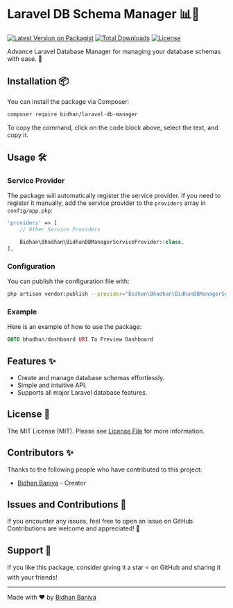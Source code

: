 
# Laravel DB Schema Manager 📊🔧

[![Latest Version on Packagist](https://img.shields.io/packagist/v/bidhan/laravel-db-manager.svg?style=flat-square)](https://packagist.org/packages/bidhan/laravel-db-manager)
[![Total Downloads](https://img.shields.io/packagist/dt/bidhan/laravel-db-manager.svg?style=flat-square)](https://packagist.org/packages/bidhan/laravel-db-manager)
[![License](https://img.shields.io/packagist/l/bidhan/laravel-db-manager.svg?style=flat-square)](https://packagist.org/packages/bidhan/laravel-db-manager)

Advance Laravel Database Manager for managing your database schemas with ease. 🚀

## Installation 📦

You can install the package via Composer:

```bash
composer require bidhan/laravel-db-manager
```

To copy the command, click on the code block above, select the text, and copy it.

## Usage 🛠️

### Service Provider

The package will automatically register the service provider. If you need to register it manually, add the service provider to the `providers` array in `config/app.php`:

```php
'providers' => [
    // Other Service Providers

    Bidhan\Bhadhan\BidhanDBManagerServiceProvider::class,
],
```

### Configuration

You can publish the configuration file with:

```bash
php artisan vendor:publish --provider="Bidhan\Bhadhan\BidhanDBManagerServiceProvider" --tag="config"
```

### Example

Here is an example of how to use the package:

```php
GOTO bhadhan/dashboard URI To Preview Dashboard
```

## Features ✨

- Create and manage database schemas effortlessly.
- Simple and intuitive API.
- Supports all major Laravel database features.

## License 📝

The MIT License (MIT). Please see [License File](LICENSE.md) for more information.

## Contributors ✨

Thanks to the following people who have contributed to this project:

* [Bidhan Baniya](https://github.com/bidhan948) - Creator

## Issues and Contributions 🐛

If you encounter any issues, feel free to open an issue on GitHub. Contributions are welcome and appreciated! 🎉

## Support 🙌

If you like this package, consider giving it a star ⭐ on GitHub and sharing it with your friends!

---

Made with ❤️ by [Bidhan Baniya](https://github.com/bidhan948)
